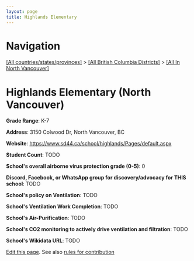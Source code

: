 ```yaml
---
layout: page
title: Highlands Elementary
---
```

# Navigation

[[All countries/states/provinces]](../../..) > [[All British Columbia Districts]](../..) > [[All In North Vancouver]](..)

# Highlands Elementary (North Vancouver)

**Grade Range**: K-7

**Address**: 3150 Colwood Dr, North Vancouver, BC

**Website**: <https://www.sd44.ca/school/highlands/Pages/default.aspx>

**Student Count**: TODO

**School's overall airborne virus protection grade (0-5)**: 0

**Discord, Facebook, or WhatsApp group for discovery/advocacy for THIS school**: TODO

**School's policy on Ventilation**: TODO

**School's Ventilation Work Completion**: TODO

**School's Air-Purification**: TODO

**School's CO2 monitoring to actively drive ventilation and filtration**: TODO

**School's Wikidata URL**: TODO


[Edit this page](https://github.com/ventilate-schools/BC/edit/main/./North_Vancouver/Highlands_Elementary.md). See also [rules for contribution](../../../contribution-rules/)